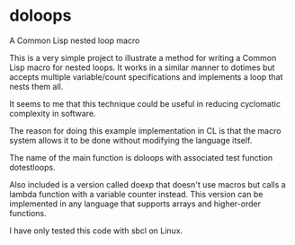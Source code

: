 # doloops
A Common Lisp nested loop macro

This is a very simple project to illustrate a method for writing a
Common Lisp macro for nested loops.  It works in a similar manner to
dotimes but accepts multiple variable/count specifications and
implements a loop that nests them all.

It seems to me that this technique could be useful in reducing
cyclomatic complexity in software.

The reason for doing this example implementation in CL is that the
macro system allows it to be done without modifying the language
itself. 

The name of the main function is doloops with associated test function
dotestloops. 

Also included is a version called doexp that doesn't use macros but
calls a lambda function with a variable counter instead.  This version
can be implemented in any language that supports arrays and
higher-order functions.

I have only tested this code with sbcl on Linux.
